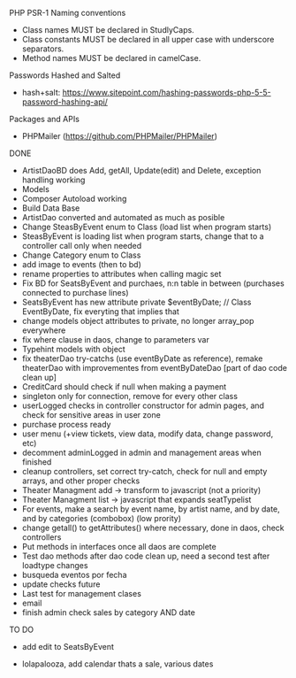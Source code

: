 PHP PSR-1 Naming conventions

- Class names MUST be declared in StudlyCaps.
- Class constants MUST be declared in all upper case with underscore separators.
- Method names MUST be declared in camelCase.

Passwords Hashed and Salted

- hash+salt: https://www.sitepoint.com/hashing-passwords-php-5-5-password-hashing-api/

Packages and APIs

- PHPMailer (https://github.com/PHPMailer/PHPMailer)

DONE

- ArtistDaoBD does Add, getAll, Update(edit) and Delete, exception handling working
- Models
- Composer Autoload working
- Build Data Base
- ArtistDao converted and automated as much as posible
- Change SteasByEvent enum to Class (load list when program starts)
- SteasByEvent is loading list when program starts, change that to a controller call only when needed
- Change Category enum to Class
- add image to events (then to bd)
- rename properties to attributes when calling magic set
- Fix BD for SeatsByEvent and purchaes, n:n table in between (purchases connected to purchase lines)
- SeatsByEvent has new attribute private $eventByDate; // Class EventByDate, fix everyting that implies that
- change models object attributes to private, no longer array_pop everywhere
- fix where clause in daos, change to parameters var
- Typehint models with object
- fix theaterDao try-catchs (use eventByDate as reference), remake theaterDao with improvementes from eventByDateDao [part of dao code clean up]
- CreditCard should check if null when making a payment
- singleton only for connection, remove for every other class
- userLogged checks in controller constructor for admin pages, and check for sensitive areas in user zone
- purchase process ready
- user menu (+view tickets, view data, modify data, change password, etc)
- decomment adminLogged in admin and management areas when finished
- cleanup controllers, set correct try-catch, check for null and empty arrays, and other proper checks
- Theater Managment add -> transform to javascript (not a priority)
- Theater Managment list -> javascript that expands seatTypelist
- For events, make a search by event name, by artist name, and by date, and by categories (combobox) (low prority)
- change getall() to getAttributes() where necessary, done in daos, check controllers
- Put methods in interfaces once all daos are complete
- Test dao methods after dao code clean up, need a second test after loadtype changes
- busqueda eventos por fecha
- update checks future
- Last test for management clases
- email
- finish admin check sales by category AND date

TO DO

- add edit to SeatsByEvent

- lolapalooza, add calendar thats a sale, various dates


 
